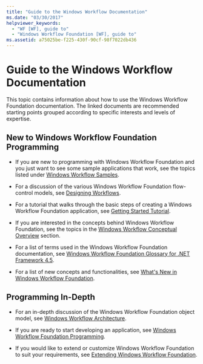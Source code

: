 ```yaml
---
title: "Guide to the Windows Workflow Documentation"
ms.date: "03/30/2017"
helpviewer_keywords: 
  - "WF [WF], guide to"
  - "Windows Workflow Foundation [WF], guide to"
ms.assetid: a75025be-f225-430f-90cf-98f7022db436
---
```

# Guide to the Windows Workflow Documentation
This topic contains information about how to use the Windows Workflow Foundation documentation. The linked documents are recommended starting points grouped according to specific interests and levels of expertise.  
  
## New to Windows Workflow Foundation Programming  
  
-   If you are new to programming with Windows Workflow Foundation and you just want to see some sample applications that work, see the topics listed under [Windows Workflow Samples](../../../docs/framework/windows-workflow-foundation/samples/index.md).  
  
-   For a discussion of the various Windows Workflow Foundation flow-control models, see [Designing Workflows](../../../docs/framework/windows-workflow-foundation/designing-workflows.md).  
  
-   For a tutorial that walks through the basic steps of creating a Windows Workflow Foundation application, see [Getting Started Tutorial](../../../docs/framework/windows-workflow-foundation/getting-started-tutorial.md).  
  
-   If you are interested in the concepts behind Windows Workflow Foundation, see the topics in the [Windows Workflow Conceptual Overview](../../../docs/framework/windows-workflow-foundation/conceptual-overview.md) section.  
  
-   For a list of terms used in the Windows Workflow Foundation documentation, see [Windows Workflow Foundation Glossary for .NET Framework 4.5](../../../docs/framework/windows-workflow-foundation/glossary.md).  
  
-   For a list of new concepts and functionalities, see [What's New in Windows Workflow Foundation](../../../docs/framework/windows-workflow-foundation/whats-new.md).  
  
## Programming In-Depth  
  
-   For an in-depth discussion of the Windows Workflow Foundation object model, see [Windows Workflow Architecture](../../../docs/framework/windows-workflow-foundation/architecture.md).  
  
-   If you are ready to start developing an application, see [Windows Workflow Foundation Programming](../../../docs/framework/windows-workflow-foundation/programming.md).  
  
-   If you would like to extend or customize Windows Workflow Foundation to suit your requirements, see [Extending Windows Workflow Foundation](../../../docs/framework/windows-workflow-foundation/extend.md).
